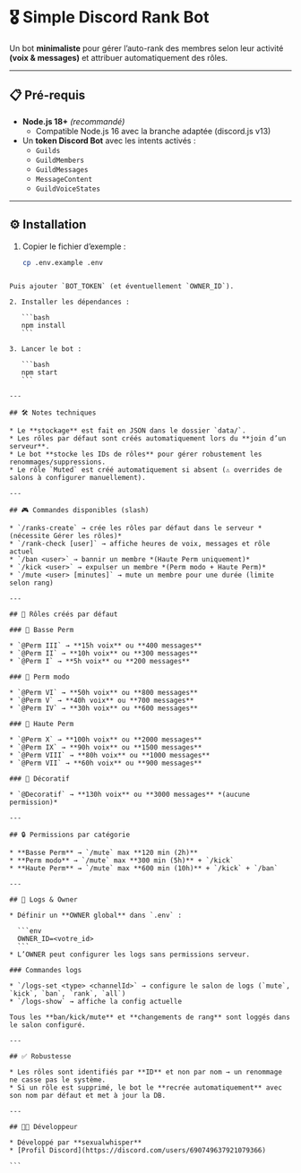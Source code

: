 # 🎖️ Simple Discord Rank Bot

Un bot **minimaliste** pour gérer l’auto-rank des membres selon leur activité **(voix & messages)** et attribuer automatiquement des rôles.

---

## 📋 Pré-requis
- **Node.js 18+** *(recommandé)*  
  - Compatible Node.js 16 avec la branche adaptée (discord.js v13)  
- Un **token Discord Bot** avec les intents activés :  
  - `Guilds`  
  - `GuildMembers`  
  - `GuildMessages`  
  - `MessageContent`  
  - `GuildVoiceStates`  

---

## ⚙️ Installation

1. Copier le fichier d’exemple :  
   ```bash
   cp .env.example .env
````

Puis ajouter `BOT_TOKEN` (et éventuellement `OWNER_ID`).

2. Installer les dépendances :

   ```bash
   npm install
   ```

3. Lancer le bot :

   ```bash
   npm start
   ```

---

## 🛠️ Notes techniques

* Le **stockage** est fait en JSON dans le dossier `data/`.
* Les rôles par défaut sont créés automatiquement lors du **join d’un serveur**.
* Le bot **stocke les IDs de rôles** pour gérer robustement les renommages/suppressions.
* Le rôle `Muted` est créé automatiquement si absent (⚠️ overrides de salons à configurer manuellement).

---

## 🎮 Commandes disponibles (slash)

* `/ranks-create` → crée les rôles par défaut dans le serveur *(nécessite Gérer les rôles)*
* `/rank-check [user]` → affiche heures de voix, messages et rôle actuel
* `/ban <user>` → bannir un membre *(Haute Perm uniquement)*
* `/kick <user>` → expulser un membre *(Perm modo + Haute Perm)*
* `/mute <user> [minutes]` → mute un membre pour une durée (limite selon rang)

---

## 🏅 Rôles créés par défaut

### 🔹 Basse Perm

* `@Perm III` → **15h voix** ou **400 messages**
* `@Perm II` → **10h voix** ou **300 messages**
* `@Perm I` → **5h voix** ou **200 messages**

### 🔸 Perm modo

* `@Perm VI` → **50h voix** ou **800 messages**
* `@Perm V` → **40h voix** ou **700 messages**
* `@Perm IV` → **30h voix** ou **600 messages**

### 🔺 Haute Perm

* `@Perm X` → **100h voix** ou **2000 messages**
* `@Perm IX` → **90h voix** ou **1500 messages**
* `@Perm VIII` → **80h voix** ou **1000 messages**
* `@Perm VII` → **60h voix** ou **900 messages**

### 🎨 Décoratif

* `@Decoratif` → **130h voix** ou **3000 messages** *(aucune permission)*

---

## 🔒 Permissions par catégorie

* **Basse Perm** → `/mute` max **120 min (2h)**
* **Perm modo** → `/mute` max **300 min (5h)** + `/kick`
* **Haute Perm** → `/mute` max **600 min (10h)** + `/kick` + `/ban`

---

## 📑 Logs & Owner

* Définir un **OWNER global** dans `.env` :

  ```env
  OWNER_ID=<votre_id>
  ```
* L’OWNER peut configurer les logs sans permissions serveur.

### Commandes logs

* `/logs-set <type> <channelId>` → configure le salon de logs (`mute`, `kick`, `ban`, `rank`, `all`)
* `/logs-show` → affiche la config actuelle

Tous les **ban/kick/mute** et **changements de rang** sont loggés dans le salon configuré.

---

## ✅ Robustesse

* Les rôles sont identifiés par **ID** et non par nom → un renommage ne casse pas le système.
* Si un rôle est supprimé, le bot le **recrée automatiquement** avec son nom par défaut et met à jour la DB.

---

## 👨‍💻 Développeur

* Développé par **sexualwhisper**
* [Profil Discord](https://discord.com/users/690749637921079366)

```
